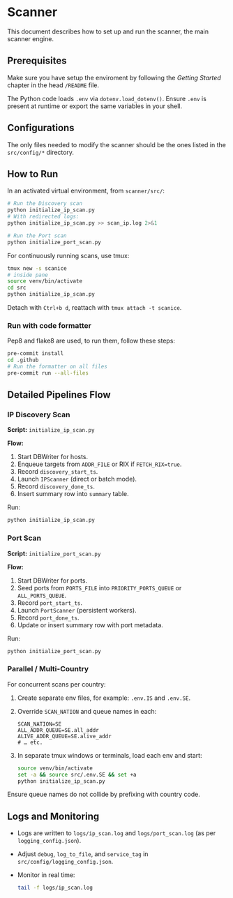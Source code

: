 # Scanner 

This document describes how to set up and run the scanner, the main scanner engine.


## Prerequisites

Make sure you have setup the enviroment by following the _Getting Started_ chapter in the head `/README` file. 

The Python code loads `.env` via `dotenv.load_dotenv()`. Ensure `.env` is present at runtime or export the same variables in your shell.

## Configurations 

The only files needed to modify the scanner should be the ones listed in the `src/config/*` directory. 


## How to Run 

In an activated virtual environment, from `scanner/src/`:

```bash
# Run the Discovery scan
python initialize_ip_scan.py
# With redirected logs:
python initialize_ip_scan.py >> scan_ip.log 2>&1

# Run the Port scan
python initialize_port_scan.py
```

For continuously running scans, use tmux:

```bash
tmux new -s scanice
# inside pane
source venv/bin/activate
cd src
python initialize_ip_scan.py
```

Detach with `Ctrl+b d`, reattach with `tmux attach -t scanice`.


### Run with code formatter

Pep8 and flake8 are used, to run them, follow these steps:

```bash 
pre-commit install
cd .github
# Run the formatter on all files
pre-commit run --all-files
```

## Detailed Pipelines Flow

### IP Discovery Scan

**Script:** `initialize_ip_scan.py`

**Flow:**

1. Start DBWriter for hosts.
2. Enqueue targets from `ADDR_FILE` or RIX if `FETCH_RIX=true`.
3. Record `discovery_start_ts`.
4. Launch `IPScanner` (direct or batch mode).
5. Record `discovery_done_ts`.
6. Insert summary row into `summary` table.

Run:

```bash
python initialize_ip_scan.py
```

### Port Scan

**Script:** `initialize_port_scan.py`

**Flow:**

1. Start DBWriter for ports.
2. Seed ports from `PORTS_FILE` into `PRIORITY_PORTS_QUEUE` or `ALL_PORTS_QUEUE`.
3. Record `port_start_ts`.
4. Launch `PortScanner` (persistent workers).
5. Record `port_done_ts`.
6. Update or insert summary row with port metadata.

Run:

```bash
python initialize_port_scan.py
```


### Parallel / Multi-Country

For concurrent scans per country:

1. Create separate env files, for example: `.env.IS` and `.env.SE`.
2. Override `SCAN_NATION` and queue names in each:
    
    ```dotenv
    SCAN_NATION=SE
    ALL_ADDR_QUEUE=SE.all_addr
    ALIVE_ADDR_QUEUE=SE.alive_addr
    # … etc.
    ```
    
3. In separate tmux windows or terminals, load each env and start:
    
    ```bash
    source venv/bin/activate
    set -a && source src/.env.SE && set +a
    python initialize_ip_scan.py
    ```
    

Ensure queue names do not collide by prefixing with country code.

## Logs and Monitoring

- Logs are written to `logs/ip_scan.log` and `logs/port_scan.log` (as per `logging_config.json`).
- Adjust `debug`, `log_to_file`, and `service_tag` in `src/config/logging_config.json`.
- Monitor in real time:
    
    ```bash
    tail -f logs/ip_scan.log
    ```
    
